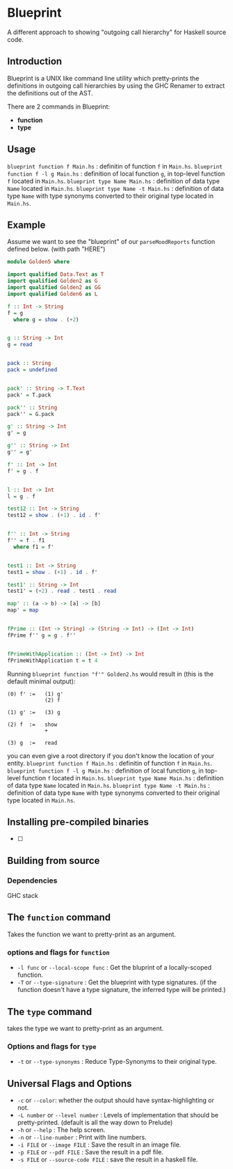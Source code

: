 # Blueprint
A different approach to showing "outgoing call hierarchy" for Haskell source code.


## Introduction
Blueprint is a UNIX like command line utility which pretty-prints the definitions in outgoing call hierarchies by using the GHC Renamer to extract the definitions out of the AST. 

There are 2 commands in Blueprint:

- **function**
- **type**



## Usage 
`blueprint function f Main.hs` : definitin of function `f` in `Main.hs`.
`blueprint function f -l g Main.hs` : definition of local function `g`, in top-level function `f` located in `Main.hs`.
`blueprint type Name Main.hs` : definition of data type `Name` located in `Main.hs`.
`blueprint type Name -t Main.hs` : definition of data type `Name` with type synonyms converted to their original type located in `Main.hs`. 


## Example
Assume we want to see the "blueprint" of our `parseMoodReports` function defined below. (with path "HERE") 

```haskell 
module Golden5 where

import qualified Data.Text as T
import qualified Golden2 as G
import qualified Golden2 as GG
import qualified Golden6 as L

f :: Int -> String
f = g
  where g = show . (+2)


g :: String -> Int
g = read


pack :: String
pack = undefined


pack' :: String -> T.Text
pack' = T.pack

pack'' :: String
pack'' = G.pack

g' :: String -> Int
g' = g

g'' :: String -> Int
g'' = g'

f' :: Int -> Int
f' = g . f


l :: Int -> Int
l = g . f

test12 :: Int -> String
test12 = show . (+1) . id . f'


f'' :: Int -> String
f'' = f . f1
  where f1 = f'


test1 :: Int -> String
test1 = show . (+1) . id . f'

test1' :: String -> Int
test1' = (+2) . read . test1 . read

map' :: (a -> b) -> [a] -> [b]
map' = map


fPrime :: (Int -> String) -> (String -> Int) -> (Int -> Int)
fPrime f'' g = g . f''


fPrimeWithApplication :: (Int -> Int) -> Int
fPrimeWithApplication t = t 4

```

Running `blueprint function "f'" Golden2.hs` would result in (this is the default minimal output):

``` text
(0) f' :=   (1) g'
            (2) f

(1) g' :=   (3) g

(2) f  :=   show 
            +

(3) g  :=   read
```

you can even give a root directory if you don't know the location of your entity.
`blueprint function f Main.hs` : definitin of function `f` in `Main.hs`.
`blueprint function f -l g Main.hs` : definition of local function `g`, in top-level function `f` located in `Main.hs`.
`blueprint type Name Main.hs` : definition of data type `Name` located in `Main.hs`.
`blueprint type Name -t Main.hs` : definition of data type `Name` with type synonyms converted to their original type located in `Main.hs`. 

## Installing pre-compiled binaries 
  * [ ] 
## Building from source

### Dependencies
GHC 
stack 



## The `function` command 
Takes the function we want to pretty-print as an argument. 

### options and flags for `function`

- `-l func` or `--local-scope func` : Get the bluprint of a locally-scoped function.
- `-T` or `--type-signature` : Get the blueprint with type signatures. (if the function doesn't have a type signature, the inferred type will be printed.)

## The `type` command 
takes the type we want to pretty-print as an argument.

### Options and flags for `type`

- `-t` or `--type-synonyms` : Reduce Type-Synonyms to their original type.

## Universal Flags and Options

- `-c` or `--color`: whether the output should have syntax-highlighting or not. 
- `-L number` or `--level number` : Levels of implementation that should be pretty-printed. (default is all the way down to Prelude)
- `-h` or `--help` : The help screen.
- `-n` or `--line-number` : Print with line numbers.
- `-i FILE` or `--image FILE` : Save the result in an image file.
- `-p FILE` or `--pdf FILE` : Save the result in a pdf file.
- `-s FILE` or `--source-code FILE` : save the result in a haskell file.
